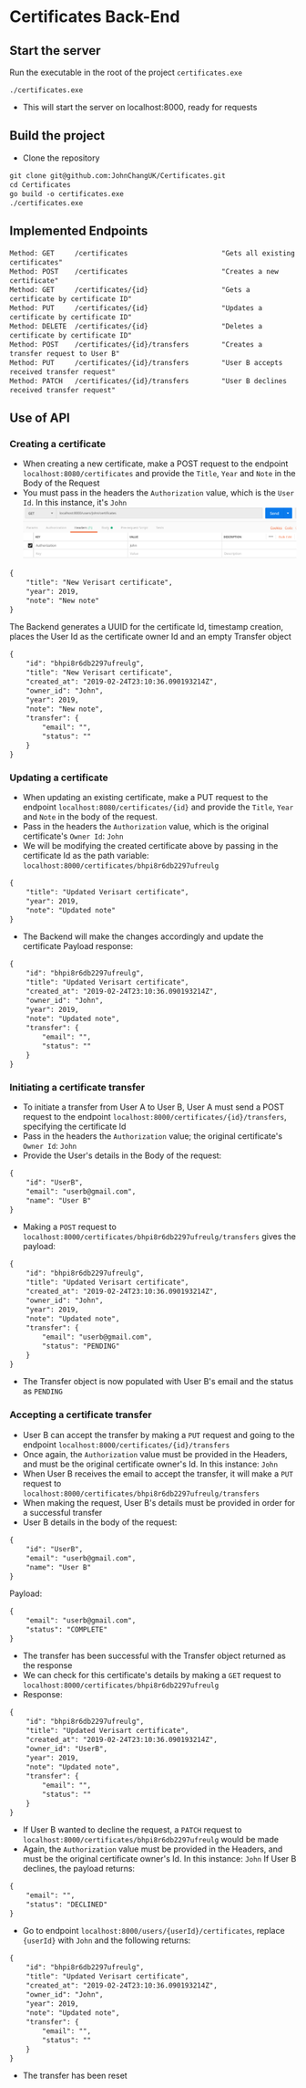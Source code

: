# Certificates Back-End

## Start the server
Run the executable in the root of the project `certificates.exe`
```$xslt
./certificates.exe 
```
- This will start the server on localhost:8000, ready for requests


## Build the project
- Clone the repository
```
git clone git@github.com:JohnChangUK/Certificates.git
cd Certificates
go build -o certificates.exe
./certificates.exe 
```

## Implemented Endpoints

```$xslt
Method: GET     /certificates                       "Gets all existing certificates"
Method: POST    /certificates                       "Creates a new certificate"
Method: GET     /certificates/{id}                  "Gets a certificate by certificate ID"
Method: PUT     /certificates/{id}                  "Updates a certificate by certificate ID"
Method: DELETE  /certificates/{id}                  "Deletes a certificate by certificate ID"
Method: POST    /certificates/{id}/transfers        "Creates a transfer request to User B"
Method: PUT     /certificates/{id}/transfers        "User B accepts received transfer request"
Method: PATCH   /certificates/{id}/transfers        "User B declines received transfer request"
```

## Use of API
### Creating a certificate

- When creating a new certificate, make a POST request to the endpoint `localhost:8080/certificates`
and provide the `Title`, `Year` and `Note` in the Body of the Request
- You must pass in the headers the `Authorization` value, which is the `User Id`. In this instance, it's `John`
![Alt text](AuthorizationHeader.png)

```$xslt
{
	"title": "New Verisart certificate",
	"year": 2019,
	"note": "New note"
}
```

The Backend generates a UUID for the certificate Id, timestamp creation, places the 
User Id as the certificate owner Id and an empty Transfer object
```$xslt
{
    "id": "bhpi8r6db2297ufreulg",
    "title": "New Verisart certificate",
    "created_at": "2019-02-24T23:10:36.090193214Z",
    "owner_id": "John",
    "year": 2019,
    "note": "New note",
    "transfer": {
        "email": "",
        "status": ""
    }
}
```

### Updating a certificate
- When updating an existing certificate, make a PUT request to the endpoint `localhost:8080/certificates/{id}`
and provide the `Title`, `Year` and `Note` in the body of the request.
- Pass in the headers the `Authorization` value, which is the original certificate's `Owner Id`: `John`
- We will be modifying the created certificate above by passing in the certificate Id as the 
path variable: `localhost:8000/certificates/bhpi8r6db2297ufreulg`
```$xslt
{
	"title": "Updated Verisart certificate",
	"year": 2019,
	"note": "Updated note"
}
```
- The Backend will make the changes accordingly and update the certificate
Payload response: 
```$xslt
{
    "id": "bhpi8r6db2297ufreulg",
    "title": "Updated Verisart certificate",
    "created_at": "2019-02-24T23:10:36.090193214Z",
    "owner_id": "John",
    "year": 2019,
    "note": "Updated note",
    "transfer": {
        "email": "",
        "status": ""
    }
}
```

### Initiating a certificate transfer
- To initiate a transfer from User A to User B, User A must send a POST request to the endpoint
`localhost:8000/certificates/{id}/transfers`, specifying the certificate Id
- Pass in the headers the `Authorization` value; the original certificate's `Owner Id`: `John`
- Provide the User's details in the Body of the request:
```$xslt
{
	"id": "UserB",
	"email": "userb@gmail.com",
	"name": "User B"
}
```
- Making a `POST` request to `localhost:8000/certificates/bhpi8r6db2297ufreulg/transfers` gives the payload:
```$xslt
{
    "id": "bhpi8r6db2297ufreulg",
    "title": "Updated Verisart certificate",
    "created_at": "2019-02-24T23:10:36.090193214Z",
    "owner_id": "John",
    "year": 2019,
    "note": "Updated note",
    "transfer": {
        "email": "userb@gmail.com",
        "status": "PENDING"
    }
}
```
- The Transfer object is now populated with User B's email and the status as `PENDING`

### Accepting a certificate transfer
- User B can accept the transfer by making a `PUT` request and going to the endpoint `localhost:8000/certificates/{id}/transfers`
- Once again, the `Authorization` value must be provided in the Headers, and must be the 
original certificate owner's Id. In this instance: `John`
- When User B receives the email to accept the transfer, it will make a `PUT` request to `localhost:8000/certificates/bhpi8r6db2297ufreulg/transfers`
- When making the request, User B's details must be provided in order for a successful transfer
- User B details in the body of the request:
```$xslt
{
	"id": "UserB",
	"email": "userb@gmail.com",
	"name": "User B"
}
```
Payload:
```$xslt
{
    "email": "userb@gmail.com",
    "status": "COMPLETE"
}
```
- The transfer has been successful with the Transfer object returned as the response
- We can check for this certificate's details by making a `GET` request to `localhost:8000/certificates/bhpi8r6db2297ufreulg`
- Response:
```$xslt
{
    "id": "bhpi8r6db2297ufreulg",
    "title": "Updated Verisart certificate",
    "created_at": "2019-02-24T23:10:36.090193214Z",
    "owner_id": "UserB",
    "year": 2019,
    "note": "Updated note",
    "transfer": {
        "email": "",
        "status": ""
    }
}
```
- If User B wanted to decline the request, a `PATCH` request to `localhost:8000/certificates/bhpi8r6db2297ufreulg`
would be made
- Again, the `Authorization` value must be provided in the Headers, and must be the original certificate 
owner's Id. In this instance: `John`
If User B declines, the payload returns:
```$xslt
{
    "email": "",
    "status": "DECLINED"
}
```
- Go to endpoint `localhost:8000/users/{userId}/certificates`, replace `{userId}` with `John` and the following returns:

```$xslt
{
    "id": "bhpi8r6db2297ufreulg",
    "title": "Updated Verisart certificate",
    "created_at": "2019-02-24T23:10:36.090193214Z",
    "owner_id": "John",
    "year": 2019,
    "note": "Updated note",
    "transfer": {
        "email": "",
        "status": ""
    }
}
```
- The transfer has been reset